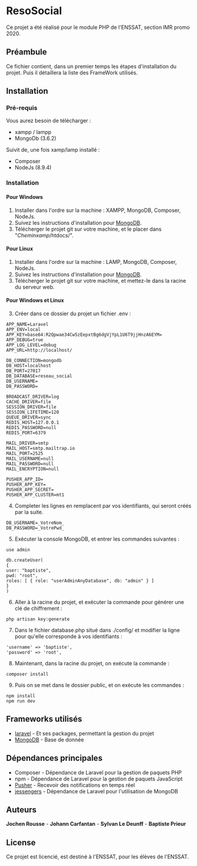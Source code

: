 # ResoSocial

Ce projet a été réalisé pour le module PHP de l'ENSSAT, section IMR promo 2020.

## Préambule

Ce fichier contient, dans un premier temps les étapes d'installation du projet.
Puis il détaillera la liste des FrameWork utilisés.

## Installation
### Pré-requis

Vous aurez besoin de télécharger :
 * xampp / lampp 
 * MongoDb (3.6.2)  
 
Suivit de, une fois xamp/lamp installé :
 * Composer 
 * NodeJs (8.9.4)

### Installation
#### Pour Windows

1. Installer dans l'ordre sur la machine : XAMPP, MongoDB, Composer, NodeJs.
2. Suivez les instructions d'installation pour [MongoDB](https://docs.mongodb.com/manual/administration/install-community/).
3. Télécherger le projet git sur votre machine, et le placer dans "_Cheminxamp_/htdocs/".

#### Pour Linux

1. Installer dans l'ordre sur la machine : LAMP, MongoDB, Composer, NodeJs.
2. Suivez les instructions d'installation pour [MongoDB](https://docs.mongodb.com/manual/administration/install-community/).
3. Télécherger le projet git sur votre machine, et mettez-le dans la racine du serveur web.

#### Pour Windows et Linux

3. Créer dans ce dossier du projet un fichier .env :
```
APP_NAME=Laravel
APP_ENV=local
APP_KEY=base64:R2Qpwae34Cw5zEepxtBg6dgVjYpL1U6T9jjHnzA6EYM=
APP_DEBUG=true
APP_LOG_LEVEL=debug
APP_URL=http://localhost/  

DB_CONNECTION=mongodb
DB_HOST=localhost
DB_PORT=27017
DB_DATABASE=reseau_social
DB_USERNAME=
DB_PASSWORD=  

BROADCAST_DRIVER=log
CACHE_DRIVER=file
SESSION_DRIVER=file
SESSION_LIFETIME=120
QUEUE_DRIVER=sync
REDIS_HOST=127.0.0.1
REDIS_PASSWORD=null
REDIS_PORT=6379  

MAIL_DRIVER=smtp
MAIL_HOST=smtp.mailtrap.io
MAIL_PORT=2525
MAIL_USERNAME=null
MAIL_PASSWORD=null
MAIL_ENCRYPTION=null  

PUSHER_APP_ID=
PUSHER_APP_KEY=
PUSHER_APP_SECRET=
PUSHER_APP_CLUSTER=mt1
```
4. Completer les lignes en remplacent par vos identifiants, qui seront créés par la suite.
```
DB_USERNAME=_VotreNom_
DB_PASSWORD=_VotrePwd_
```
5. Exécuter la console MongoDB, et entrer les commandes suivantes :
```
use admin

db.createUser(
{
user: "baptiste",
pwd: "root",
roles: [ { role: "userAdminAnyDatabase", db: "admin" } ]
}
)
```
6. Aller à la racine du projet, et exécuter la commande pour générer une clé de chiffrement :
```
php artisan key:generate
```
7. Dans le fichier database.php situé dans ./config/ et modifier la ligne pour qu'elle corresponde à vos identifiants :
```
'username' => 'baptiste',
'password' => 'root',
```
8. Maintenant, dans la racine du projet, on exécute la commande :  
```
composer install
```
9. Puis on se met dans le dossier public, et on exécute les commandes :
```
npm install
npm run dev
```

## Frameworks utilisés

* [laravel](https://laravel.com/) - Et ses packages, permettant la gestion du projet
* [MongoDB](https://www.mongodb.com/) - Base de donnée

## Dépendances principales

* Composer - Dépendance de Laravel pour la gestion de paquets PHP
* npm - Dépendance de Laravel pour la gestion de paquets JavaScript
* [Pusher](https://pusher.com/docs/libraries) - Recevoir des notifications en temps réel
* [jessengers](https://github.com/jenssegers/laravel-mongodb) - Dépendance de Laravel pour l'utilisation de MongoDB

## Auteurs

**Jochen Rousse** - **Johann Carfantan** - **Sylvan Le Deunff** - **Baptiste Prieur**

## License

Ce projet est licencié, est destiné à l'ENSSAT, pour les élèves de l'ENSSAT.
